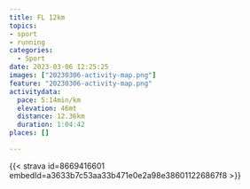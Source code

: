 ```yaml
---
title: FL 12km
topics:
- sport
- running
categories:
  - Sport
date: 2023-03-06 12:25:25
images: ["20230306-activity-map.png"]
feature: "20230306-activity-map.png"
activitydata:
  pace: 5:14min/km
  elevation: 46mt
  distance: 12.36km
  duration: 1:04:42
places: []

---
```


<!--more--> 

 [//]: # ({{< figure src="20230306-activity-map.png" title="map" >}})


{{< strava id=8669416601 embedId=a3633b7c53aa33b471e0e2a98e386011226867f8 >}}

